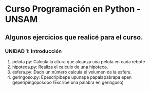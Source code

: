 # Curso Programación en Python - UNSAM

## Algunos ejercicios que realicé para el curso.

### UNIDAD 1: Introducción 
 1. pelota.py: Calcula la altura que alcanza una pelota en cada rebote 
 2. hipoteca.py: Realiza el calculo de una hipoteca.
 3. esfera.py: Dado un número calcula el volumen de la esfera. 
 4. geringoso.py: Epescripibepe upunapa papalapabrapa epen geperipingoposopo (Escribe una palabra en geringoso)
